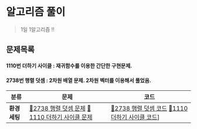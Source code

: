 알고리즘 풀이
==========

> 1일 1알고리즘 !!

문제목록
------
#### 1110번 더하기 사이클  : 재귀함수를 이용한 간단한 구현문제.
#### 2738번 행렬 덧셈     : 2차원 배열 문제. 2차원 벡터를 이용해서 풀었음.


 
| 분류                             | 문제                                                         | 코드                               |
| -------------------------------- | ------------------------------------------------------------ |------------------------------------|
| **환경세팅**                 | [🥉2738 행렬 덧셈 문제](https://www.acmicpc.net/problem/2738)  [🥉1110 더하기 사이클 문제](https://www.acmicpc.net/problem/1110) | [🥉2738 행렬 덧셈 코드](https://github.com/jihoon50/Algorithm/blob/master/2738.cpp)  [🥉1110 더하기 사이클 코드](https://github.com/jihoon50/Algorithm/blob/main/1110.cpp)]